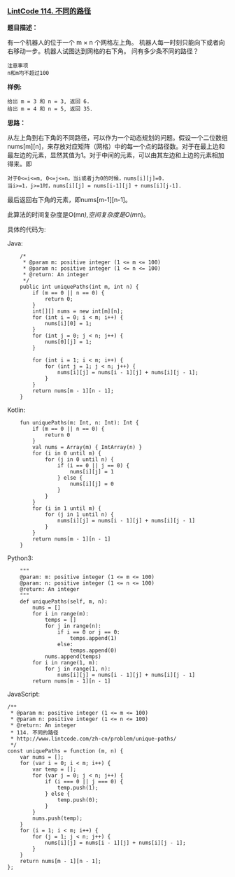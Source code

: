 ### [LintCode 114. 不同的路径](http://www.lintcode.com/zh-cn/problem/unique-paths/)

**题目描述：**

有一个机器人的位于一个 m × n 个网格左上角。
机器人每一时刻只能向下或者向右移动一步。机器人试图达到网格的右下角。
问有多少条不同的路径？

```
注意事项
n和m均不超过100
```

**样例:**

```
给出 m = 3 和 n = 3, 返回 6.
给出 m = 4 和 n = 5, 返回 35.
```

**思路：**

从左上角到右下角的不同路径，可以作为一个动态规划的问题。假设一个二位数组nums[m][n]，来存放对应矩阵（网格）中的每一个点的路径数。对于在最上边和最左边的元素，显然其值为1。对于中间的元素，可以由其左边和上边的元素相加得来。即

```
对于0<=i<=m, 0<=j<=n，当i或者j为0的时候，nums[i][j]=0.
当i>=1，j>=1时，nums[i][j] = nums[i-1][j] + nums[i][j-1].
```

最后返回右下角的元素，即nums[m-1][n-1]。

此算法的时间复杂度是O(m*n),空间复杂度是O(m*n)。

具体的代码为:

Java:

```
    /*
     * @param m: positive integer (1 <= m <= 100)
     * @param n: positive integer (1 <= n <= 100)
     * @return: An integer
     */
    public int uniquePaths(int m, int n) {
        if (m == 0 || n == 0) {
            return 0;
        }
        int[][] nums = new int[m][n];
        for (int i = 0; i < m; i++) {
            nums[i][0] = 1;
        }
        for (int j = 0; j < n; j++) {
            nums[0][j] = 1;
        }

        for (int i = 1; i < m; i++) {
            for (int j = 1; j < n; j++) {
                nums[i][j] = nums[i - 1][j] + nums[i][j - 1];
            }
        }
        return nums[m - 1][n - 1];
    }
```

Kotlin:

```
    fun uniquePaths(m: Int, n: Int): Int {
        if (m == 0 || n == 0) {
            return 0
        }
        val nums = Array(m) { IntArray(n) }
        for (i in 0 until m) {
            for (j in 0 until n) {
                if (i == 0 || j == 0) {
                    nums[i][j] = 1
                } else {
                    nums[i][j] = 0
                }
            }
        }
        for (i in 1 until m) {
            for (j in 1 until n) {
                nums[i][j] = nums[i - 1][j] + nums[i][j - 1]
            }
        }
        return nums[m - 1][n - 1]
    }
```

Python3:

```
    """
    @param: m: positive integer (1 <= m <= 100)
    @param: n: positive integer (1 <= n <= 100)
    @return: An integer
    """
    def uniquePaths(self, m, n):
        nums = []
        for i in range(m):
            temps = []
            for j in range(n):
                if i == 0 or j == 0:
                    temps.append(1)
                else:
                    temps.append(0)
            nums.append(temps)
        for i in range(1, m):
            for j in range(1, n):
                nums[i][j] = nums[i - 1][j] + nums[i][j - 1]
        return nums[m - 1][n - 1]
```

JavaScript:

```
/**
 * @param m: positive integer (1 <= m <= 100)
 * @param n: positive integer (1 <= n <= 100)
 * @return: An integer
 * 114. 不同的路径
 * http://www.lintcode.com/zh-cn/problem/unique-paths/
 */
const uniquePaths = function (m, n) {
    var nums = [];
    for (var i = 0; i < m; i++) {
        var temp = [];
        for (var j = 0; j < n; j++) {
            if (i === 0 || j === 0) {
                temp.push(1);
            } else {
                temp.push(0);
            }
        }
        nums.push(temp);
    }
    for (i = 1; i < m; i++) {
        for (j = 1; j < n; j++) {
            nums[i][j] = nums[i - 1][j] + nums[i][j - 1];
        }
    }
    return nums[m - 1][n - 1];
};
```



